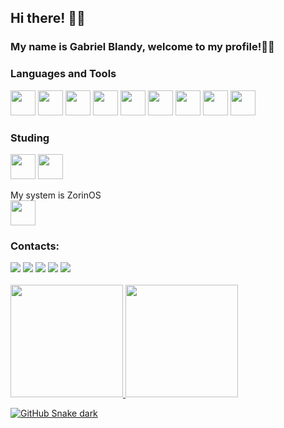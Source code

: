 ## Hi there! 👋😁
### My name is Gabriel Blandy, welcome to my profile!🤜🤛


### Languages and Tools
<div>
<img src="https://cdn.jsdelivr.net/gh/devicons/devicon/icons/git/git-original.svg" width="40" height="40"/>

<img src="https://cdn.jsdelivr.net/gh/devicons/devicon/icons/html5/html5-original.svg" width="40" height="40"/>
          
<img src="https://cdn.jsdelivr.net/gh/devicons/devicon/icons/css3/css3-original.svg" width="40" height="40" />

<img src="https://cdn.jsdelivr.net/gh/devicons/devicon/icons/java/java-original.svg" width="40" height="40"/>
          
<img src="https://cdn.jsdelivr.net/gh/devicons/devicon/icons/spring/spring-original.svg" width="40" height="40"/>
          
<img src="https://cdn.jsdelivr.net/gh/devicons/devicon/icons/mysql/mysql-original-wordmark.svg" width="40" height="40"/>
          
<img src="https://cdn.jsdelivr.net/gh/devicons/devicon/icons/oracle/oracle-original.svg" width="40" height="40"/>
          
<img src="https://cdn.jsdelivr.net/gh/devicons/devicon/icons/php/php-original.svg" width="40" height="40"/>
          
<img src="https://cdn.jsdelivr.net/gh/devicons/devicon/icons/wordpress/wordpress-plain.svg" width="40" height="40"/>
          
</div>

### Studing
<div>
<img src="https://cdn.jsdelivr.net/gh/devicons/devicon/icons/dart/dart-original.svg" width="40" height="40" />
          
<img src="https://cdn.jsdelivr.net/gh/devicons/devicon/icons/flutter/flutter-original.svg" width="40" height="40"/>
          
</div>

My system is ZorinOS  
<img src="https://cdn.jsdelivr.net/gh/devicons/devicon/icons/linux/linux-original.svg" width="40" height="40"/>
          
### Contacts:

<div>
<a href = "mailto:contato@gabriel_blandy@hotmail.com"><img src=" 	https://img.shields.io/badge/Microsoft_Outlook-0078D4?style=for-the-badge&logo=microsoft-outlook&logoColor=white" target="_blank"></a>
<a href="https://www.linkedin.com/in/gabriel-blandy-72646b240" target="_blank"><img src="https://img.shields.io/badge/-LinkedIn-%230077B5?style=for-the-badge&logo=linkedin&logoColor=white" target="_blank"></a>
<a href="https://exercism.org/profiles/blandygbc" target="_blank"><img src="https://img.shields.io/badge/Exercism-009CAB?style=for-the-badge&logo=exercism&logoColor=white" target="_blank"></a>
<a href="https://www.codewars.com/users/blandygbc" target="_blank"><img src="https://img.shields.io/badge/Codewars-B1361E?style=for-the-badge&logo=Codewars&logoColor=white" target="_blank"></a>
<a href="https://www.hackerrank.com/blandygbc?hr_r=1" target="_blank"><img src="https://img.shields.io/badge/-Hackerrank-2EC866?style=for-the-badge&logo=HackerRank&logoColor=white" target="_blank"></a>
</div>
<br/>
<div>
<a href="https://github.com/blandygbc">
<img height="180em" src="https://github-readme-stats.vercel.app/api/top-langs/?username=blandygbc&layout=compact&langs_count=7&theme=dracula"/>
<img height="180em" src="https://github-readme-stats.vercel.app/api?username=blandygbc&show_icons=true&theme=dracula&include_all_commits=true&count_private=true"/>
</div>

![GitHub Snake dark](https://github.com/blandygbc/blandygbc/blob/output/github-snake-dark.svg)
